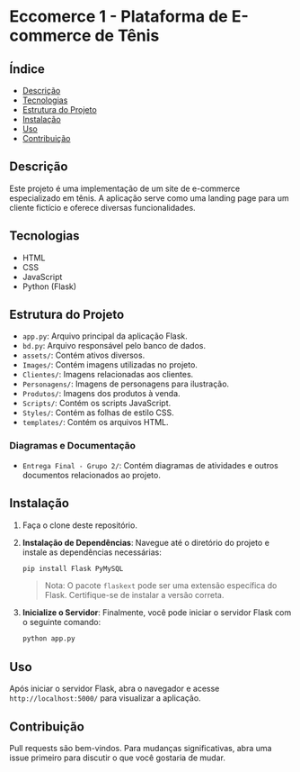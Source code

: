 # Eccomerce 1 - Plataforma de E-commerce de Tênis

## Índice

- [Descrição](#descrição)
- [Tecnologias](#tecnologias)
- [Estrutura do Projeto](#estrutura-do-projeto)
- [Instalação](#instalação)
- [Uso](#uso)
- [Contribuição](#contribuição)

## Descrição

Este projeto é uma implementação de um site de e-commerce especializado em tênis. A aplicação serve como uma landing page para um cliente fictício e oferece diversas funcionalidades.

## Tecnologias

- HTML
- CSS
- JavaScript
- Python (Flask)

## Estrutura do Projeto

- `app.py`: Arquivo principal da aplicação Flask.
- `bd.py`: Arquivo responsável pelo banco de dados.
- `assets/`: Contém ativos diversos.
- `Images/`: Contém imagens utilizadas no projeto.
- `Clientes/`: Imagens relacionadas aos clientes.
- `Personagens/`: Imagens de personagens para ilustração.
- `Produtos/`: Imagens dos produtos à venda.
- `Scripts/`: Contém os scripts JavaScript.
- `Styles/`: Contém as folhas de estilo CSS.
- `templates/`: Contém os arquivos HTML.

### Diagramas e Documentação

- `Entrega Final - Grupo 2/`: Contém diagramas de atividades e outros documentos relacionados ao projeto.

## Instalação

1. Faça o clone deste repositório.

2. **Instalação de Dependências**: Navegue até o diretório do projeto e instale as dependências necessárias:

    ```bash
    pip install Flask PyMySQL
    ```

    > Nota: O pacote `flaskext` pode ser uma extensão específica do Flask. Certifique-se de instalar a versão correta.

3. **Inicialize o Servidor**: Finalmente, você pode iniciar o servidor Flask com o seguinte comando:

    ```bash
    python app.py
    ```

## Uso

Após iniciar o servidor Flask, abra o navegador e acesse `http://localhost:5000/` para visualizar a aplicação.

## Contribuição

Pull requests são bem-vindos. Para mudanças significativas, abra uma issue primeiro para discutir o que você gostaria de mudar.
